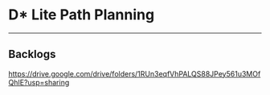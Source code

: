 # D* Lite Path Planning
---

## Backlogs
https://drive.google.com/drive/folders/1RUn3eqfVhPALQS88JPey561u3MOfQhIE?usp=sharing
